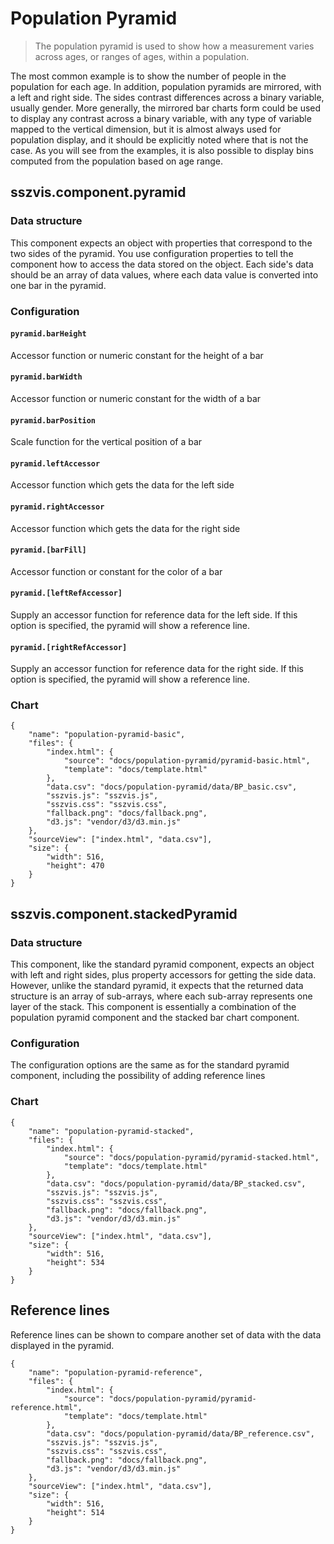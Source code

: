 # Population Pyramid

> The population pyramid is used to show how a measurement varies across ages, or ranges of ages, within a population.

The most common example is to show the number of people in the population for each age. In addition, population pyramids are mirrored, with a left and right side. The sides contrast differences across a binary variable, usually gender. More generally, the mirrored bar charts form could be used to display any contrast across a binary variable, with any type of variable mapped to the vertical dimension, but it is almost always used for population display, and it should be explicitly noted where that is not the case. As you will see from the examples, it is also possible to display bins computed from the population based on age range.

## sszvis.component.pyramid

### Data structure

This component expects an object with properties that correspond to the two sides of the pyramid. You use configuration properties to tell the component how to access the data stored on the object. Each side's data should be an array of data values, where each data value is converted into one bar in the pyramid.

### Configuration

#### `pyramid.barHeight`

Accessor function or numeric constant for the height of a bar

#### `pyramid.barWidth`

Accessor function or numeric constant for the width of a bar

#### `pyramid.barPosition`

Scale function for the vertical position of a bar

#### `pyramid.leftAccessor`

Accessor function which gets the data for the left side

#### `pyramid.rightAccessor`

Accessor function which gets the data for the right side

#### `pyramid.[barFill]`

Accessor function or constant for the color of a bar

#### `pyramid.[leftRefAccessor]`

Supply an accessor function for reference data for the left side. If this option is specified, the pyramid will show a reference line.

#### `pyramid.[rightRefAccessor]`

Supply an accessor function for reference data for the right side. If this option is specified, the pyramid will show a reference line.


### Chart

```project
{
    "name": "population-pyramid-basic",
    "files": {
        "index.html": {
            "source": "docs/population-pyramid/pyramid-basic.html",
            "template": "docs/template.html"
        },
        "data.csv": "docs/population-pyramid/data/BP_basic.csv",
        "sszvis.js": "sszvis.js",
        "sszvis.css": "sszvis.css",
        "fallback.png": "docs/fallback.png",
        "d3.js": "vendor/d3/d3.min.js"
    },
    "sourceView": ["index.html", "data.csv"],
    "size": {
        "width": 516,
        "height": 470
    }
}
```

## sszvis.component.stackedPyramid

### Data structure

This component, like the standard pyramid component, expects an object with left and right sides, plus property accessors for getting the side data. However, unlike the standard pyramid, it expects that the returned data structure is an array of sub-arrays, where each sub-array represents one layer of the stack. This component is essentially a combination of the population pyramid component and the stacked bar chart component.

### Configuration

The configuration options are the same as for the standard pyramid component, including the possibility of adding reference lines

### Chart

```project
{
    "name": "population-pyramid-stacked",
    "files": {
        "index.html": {
            "source": "docs/population-pyramid/pyramid-stacked.html",
            "template": "docs/template.html"
        },
        "data.csv": "docs/population-pyramid/data/BP_stacked.csv",
        "sszvis.js": "sszvis.js",
        "sszvis.css": "sszvis.css",
        "fallback.png": "docs/fallback.png",
        "d3.js": "vendor/d3/d3.min.js"
    },
    "sourceView": ["index.html", "data.csv"],
    "size": {
        "width": 516,
        "height": 534
    }
}
```

## Reference lines

Reference lines can be shown to compare another set of data with the data displayed in the pyramid.

```project
{
    "name": "population-pyramid-reference",
    "files": {
        "index.html": {
            "source": "docs/population-pyramid/pyramid-reference.html",
            "template": "docs/template.html"
        },
        "data.csv": "docs/population-pyramid/data/BP_reference.csv",
        "sszvis.js": "sszvis.js",
        "sszvis.css": "sszvis.css",
        "fallback.png": "docs/fallback.png",
        "d3.js": "vendor/d3/d3.min.js"
    },
    "sourceView": ["index.html", "data.csv"],
    "size": {
        "width": 516,
        "height": 514
    }
}
```
